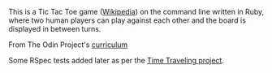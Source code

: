 This is a Tic Tac Toe game ([Wikipedia](https://en.wikipedia.org/wiki/Tic-tac-toe)) on the command line written in Ruby, where two human players can play against each other and the board is displayed in between turns.

From The Odin Project's [curriculum](https://www.theodinproject.com/courses/ruby-programming/lessons/oop)

Some RSpec tests added later as per the [Time Traveling project](https://www.theodinproject.com/courses/ruby-programming/lessons/testing-your-ruby-code). 